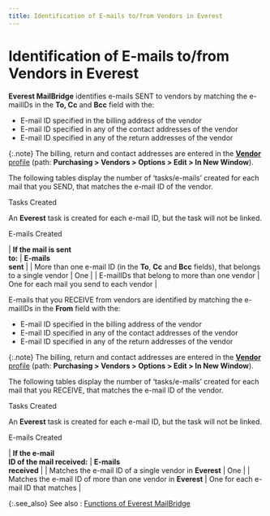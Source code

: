 ```yaml
---
title: Identification of E-mails to/from Vendors in Everest
---
```


# Identification of E-mails  to/from Vendors in Everest


**Everest MailBridge**  identifies e-mails  SENT to vendors by matching the e-mailIDs in the  **To, Cc** and **Bcc**  field with the:

- E-mail  ID specified in the billing address of the vendor
- E-mail  ID specified in any of the contact addresses of the vendor
- E-mail  ID specified in any of the return addresses of the vendor



{:.note}
The billing, return and contact addresses are entered  in the [**Vendor** profile]({{site.mv_chm}}/creating/the_vendor_profile_steps_by_steps.html) (path: **Purchasing 
 &gt; Vendors &gt; Options &gt; Edit &gt; In New Window**).


The following tables display the number of ‘tasks/e-mails’  created for each mail that you SEND, that matches the e-mail  ID of the vendor.


Tasks Created


An **Everest** task is created for  each e-mail ID, but the task will not be linked.


E-mails  Created


| **If the mail is sent <br/> to:** | **E-mails <br/> sent** |
| More than one e-mail  ID (in the **To**, **Cc**  and **Bcc**  fields), that belongs to a single vendor | One |
| E-mailIDs that belong  to more than one vendor | One for each mail you send to each vendor |



E-mails that  you RECEIVE from vendors are identified by matching the e-mailIDs in the  **From** field with the:

- E-mail  ID specified in the billing address of the vendor
- E-mail  ID specified in any of the contact addresses of the vendor
- E-mail  ID specified in any of the return addresses of the vendor



{:.note}
The billing, return and contact addresses are entered  in the [**Vendor** profile]({{site.mv_chm}}/creating/the_vendor_profile_steps_by_steps.html) (path: **Purchasing 
 &gt; Vendors &gt; Options &gt; Edit &gt; In New Window**).


The following tables display the number of ‘tasks/e-mails’  created for each mail that you RECEIVE, that matches the e-mail  ID of the vendor.


Tasks Created


An **Everest** task is created for  each e-mail ID, but the task will not be linked.


E-mails  Created


| **If the e-mail <br/> ID of the mail received:** | **E-mails <br/> received** |
| Matches the e-mail  ID of a single vendor in **Everest** | One |
| Matches the e-mail  ID of more than one vendor in **Everest** | One for each e-mail  ID that matches |



{:.see_also}
See also
: [Functions  of Everest MailBridge]({{site.mb_baseurl}}/mailbridge/functions/functions_of_everest_mailbridge.html)
